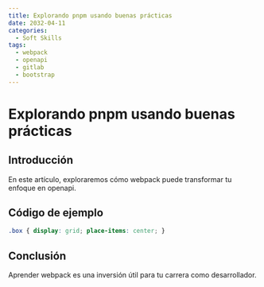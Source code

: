 ```yaml
---
title: Explorando pnpm usando buenas prácticas
date: 2032-04-11
categories:
  - Soft Skills
tags:
  - webpack
  - openapi
  - gitlab
  - bootstrap
---
```


# Explorando pnpm usando buenas prácticas

## Introducción

En este artículo, exploraremos cómo webpack puede transformar tu enfoque en openapi.

## Código de ejemplo

```css
.box { display: grid; place-items: center; }
```

## Conclusión

Aprender webpack es una inversión útil para tu carrera como desarrollador.